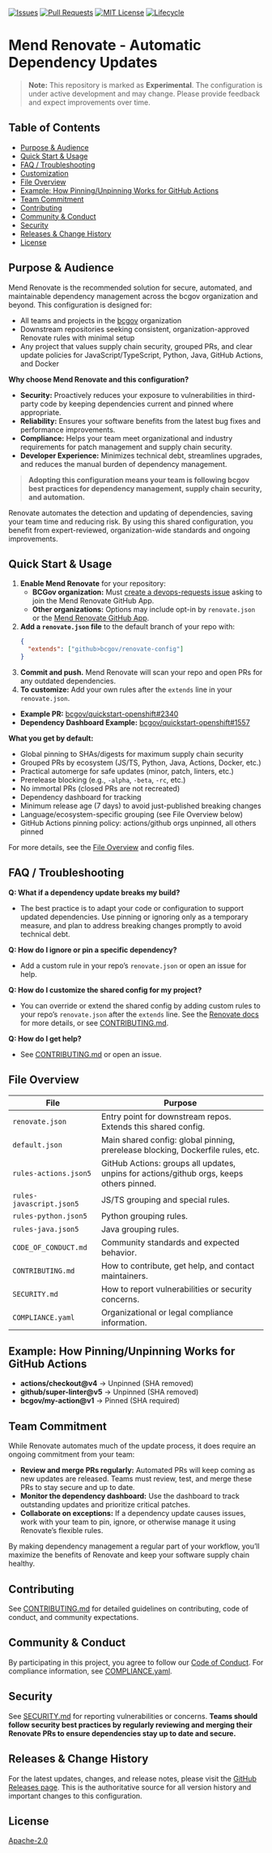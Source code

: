 <!-- PROJECT SHIELDS -->

[![Issues](https://img.shields.io/github/issues/bcgov/renovate-config)](/../../issues)
[![Pull Requests](https://img.shields.io/github/issues-pr/bcgov/renovate-config)](/../../pulls)
[![MIT License](https://img.shields.io/github/license/bcgov/renovate-config.svg)](/LICENSE.md)
[![Lifecycle](https://img.shields.io/badge/Lifecycle-Experimental-339999)](https://github.com/bcgov/repomountie/blob/master/doc/lifecycle-badges.md)

# Mend Renovate - Automatic Dependency Updates

> **Note:** This repository is marked as **Experimental**. The configuration is under active development and may change. Please provide feedback and expect improvements over time.

## Table of Contents

- [Purpose & Audience](#purpose--audience)
- [Quick Start & Usage](#quick-start--usage)
- [FAQ / Troubleshooting](#faq--troubleshooting)
- [Customization](#customization)
- [File Overview](#file-overview)
- [Example: How Pinning/Unpinning Works for GitHub Actions](#example-how-pinningunpinning-works-for-github-actions)
- [Team Commitment](#team-commitment)
- [Contributing](#contributing)
- [Community & Conduct](#community--conduct)
- [Security](#security)
- [Releases & Change History](#releases--change-history)
- [License](#license)

## Purpose & Audience

Mend Renovate is the recommended solution for secure, automated, and maintainable dependency management across the bcgov organization and beyond. This configuration is designed for:
- All teams and projects in the [bcgov](https://github.com/bcgov) organization
- Downstream repositories seeking consistent, organization-approved Renovate rules with minimal setup
- Any project that values supply chain security, grouped PRs, and clear update policies for JavaScript/TypeScript, Python, Java, GitHub Actions, and Docker

**Why choose Mend Renovate and this configuration?**
- **Security:** Proactively reduces your exposure to vulnerabilities in third-party code by keeping dependencies current and pinned where appropriate.
- **Reliability:** Ensures your software benefits from the latest bug fixes and performance improvements.
- **Compliance:** Helps your team meet organizational and industry requirements for patch management and supply chain security.
- **Developer Experience:** Minimizes technical debt, streamlines upgrades, and reduces the manual burden of dependency management.

> **Adopting this configuration means your team is following bcgov best practices for dependency management, supply chain security, and automation.**

Renovate automates the detection and updating of dependencies, saving your team time and reducing risk. By using this shared configuration, you benefit from expert-reviewed, organization-wide standards and ongoing improvements.

## Quick Start & Usage

1. **Enable Mend Renovate** for your repository:
   - **BCGov organization:** Must [create a devops-requests issue](https://github.com/bcgov/devops-requests/issues/new?template=new_request_type.md) asking to join the Mend Renovate GitHub App.
   - **Other organizations:** Options may include opt-in by `renovate.json` or the [Mend Renovate GitHub App](https://github.com/apps/renovate).
2. **Add a `renovate.json` file** to the default branch of your repo with:
   ```json
   {
     "extends": ["github>bcgov/renovate-config"]
   }
   ```
3. **Commit and push.** Mend Renovate will scan your repo and open PRs for any outdated dependencies.
4. **To customize:** Add your own rules after the `extends` line in your `renovate.json`.

- **Example PR:** [bcgov/quickstart-openshift#2340](https://github.com/bcgov/quickstart-openshift/pull/2340)
- **Dependency Dashboard Example:** [bcgov/quickstart-openshift#1557](https://github.com/bcgov/quickstart-openshift/issues/1557)

**What you get by default:**
- Global pinning to SHAs/digests for maximum supply chain security
- Grouped PRs by ecosystem (JS/TS, Python, Java, Actions, Docker, etc.)
- Practical automerge for safe updates (minor, patch, linters, etc.)
- Prerelease blocking (e.g., `-alpha`, `-beta`, `-rc`, etc.)
- No immortal PRs (closed PRs are not recreated)
- Dependency dashboard for tracking
- Minimum release age (7 days) to avoid just-published breaking changes
- Language/ecosystem-specific grouping (see File Overview below)
- GitHub Actions pinning policy: actions/github orgs unpinned, all others pinned

For more details, see the [File Overview](#file-overview) and config files.

## FAQ / Troubleshooting

**Q: What if a dependency update breaks my build?**
- The best practice is to adapt your code or configuration to support updated dependencies. Use pinning or ignoring only as a temporary measure, and plan to address breaking changes promptly to avoid technical debt.

**Q: How do I ignore or pin a specific dependency?**
- Add a custom rule in your repo’s `renovate.json` or open an issue for help.

**Q: How do I customize the shared config for my project?**
- You can override or extend the shared config by adding custom rules to your repo’s `renovate.json` after the `extends` line. See the [Renovate docs](https://docs.renovatebot.com/configuration-options/) for more details, or see [CONTRIBUTING.md](CONTRIBUTING.md).

**Q: How do I get help?**
- See [CONTRIBUTING.md](CONTRIBUTING.md) or open an issue.

## File Overview

| File                  | Purpose                                                                                         |
|-----------------------|-------------------------------------------------------------------------------------------------|
| `renovate.json`       | Entry point for downstream repos. Extends this shared config.                                    |
| `default.json`        | Main shared config: global pinning, prerelease blocking, Dockerfile rules, etc.                 |
| `rules-actions.json5` | GitHub Actions: groups all updates, unpins for actions/github orgs, keeps others pinned.         |
| `rules-javascript.json5` | JS/TS grouping and special rules.                                                            |
| `rules-python.json5`  | Python grouping rules.                                                                          |
| `rules-java.json5`    | Java grouping rules.                                                                            |
| `CODE_OF_CONDUCT.md`  | Community standards and expected behavior.                                                      |
| `CONTRIBUTING.md`     | How to contribute, get help, and contact maintainers.                                           |
| `SECURITY.md`         | How to report vulnerabilities or security concerns.                                             |
| `COMPLIANCE.yaml`     | Organizational or legal compliance information.                                                 |

## Example: How Pinning/Unpinning Works for GitHub Actions

- **actions/checkout@v4** → Unpinned (SHA removed)
- **github/super-linter@v5** → Unpinned (SHA removed)
- **bcgov/my-action@v1** → Pinned (SHA required)

## Team Commitment

While Renovate automates much of the update process, it does require an ongoing commitment from your team:
- **Review and merge PRs regularly:** Automated PRs will keep coming as new updates are released. Teams must review, test, and merge these PRs to stay secure and up to date.
- **Monitor the dependency dashboard:** Use the dashboard to track outstanding updates and prioritize critical patches.
- **Collaborate on exceptions:** If a dependency update causes issues, work with your team to pin, ignore, or otherwise manage it using Renovate’s flexible rules.

By making dependency management a regular part of your workflow, you’ll maximize the benefits of Renovate and keep your software supply chain healthy.

## Contributing

See [CONTRIBUTING.md](CONTRIBUTING.md) for detailed guidelines on contributing, code of conduct, and community expectations.

## Community & Conduct

By participating in this project, you agree to follow our [Code of Conduct](CODE_OF_CONDUCT.md).
For compliance information, see [COMPLIANCE.yaml](COMPLIANCE.yaml).

## Security

See [SECURITY.md](SECURITY.md) for reporting vulnerabilities or concerns.
**Teams should follow security best practices by regularly reviewing and merging their Renovate PRs to ensure dependencies stay up to date and secure.**

## Releases & Change History

For the latest updates, changes, and release notes, please visit the [GitHub Releases page](https://github.com/bcgov/renovate-config/releases). This is the authoritative source for all version history and important changes to this configuration.

## License

[Apache-2.0](LICENSE)
